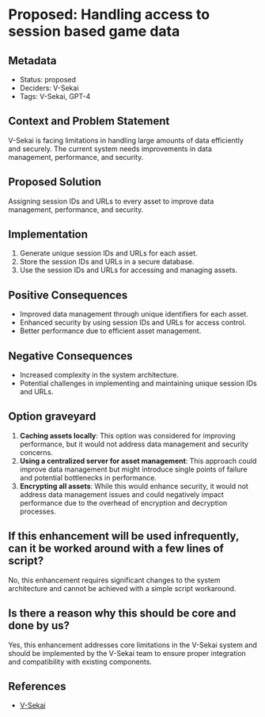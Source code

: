 # Proposed: Handling access to session based game data

## Metadata

- Status: proposed
- Deciders: V-Sekai
- Tags: V-Sekai, GPT-4

## Context and Problem Statement

V-Sekai is facing limitations in handling large amounts of data efficiently and securely. The current system needs improvements in data management, performance, and security.

## Proposed Solution

Assigning session IDs and URLs to every asset to improve data management, performance, and security.

## Implementation

1. Generate unique session IDs and URLs for each asset.
2. Store the session IDs and URLs in a secure database.
3. Use the session IDs and URLs for accessing and managing assets.

## Positive Consequences

- Improved data management through unique identifiers for each asset.
- Enhanced security by using session IDs and URLs for access control.
- Better performance due to efficient asset management.

## Negative Consequences

- Increased complexity in the system architecture.
- Potential challenges in implementing and maintaining unique session IDs and URLs.

## Option graveyard

1. **Caching assets locally**: This option was considered for improving performance, but it would not address data management and security concerns.
2. **Using a centralized server for asset management**: This approach could improve data management but might introduce single points of failure and potential bottlenecks in performance.
3. **Encrypting all assets**: While this would enhance security, it would not address data management issues and could negatively impact performance due to the overhead of encryption and decryption processes.

## If this enhancement will be used infrequently, can it be worked around with a few lines of script?

No, this enhancement requires significant changes to the system architecture and cannot be achieved with a simple script workaround.

## Is there a reason why this should be core and done by us?

Yes, this enhancement addresses core limitations in the V-Sekai system and should be implemented by the V-Sekai team to ensure proper integration and compatibility with existing components.

## References

- [V-Sekai](https://v-sekai.org/)
